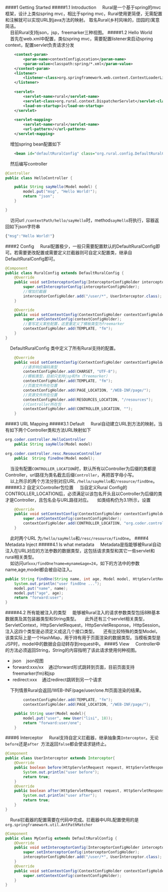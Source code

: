 ####1 Getting Started
#####1.1 Introduction
&nbsp;&nbsp;&nbsp;&nbsp;Rural是一个基于spring的mvc框架，设计上类似spring mvc，相比于spring mvc，Rural使用更简便，无需配置和注解就可以实现URL到java方法的映射。	取名Rural(乡村风味的，田园的)寓意简洁。<br/>
&nbsp;&nbsp;&nbsp;&nbsp;目前Rural支持json，jsp，freemarker三种视图。
#####1.2 Hello World
&nbsp;&nbsp;&nbsp;&nbsp;首先在web.xml中配置，类似spring mvc，需要配置listener来启动spring context，配置servlet负责请求分发
```xml
    <context-param>
        <param-name>contextConfigLocation</param-name>
        <param-value>classpath:spring/*.xml</param-value>
    </context-param>
    <listener>
        <listener-class>org.springframework.web.context.ContextLoaderListener</listener-class>
    </listener>
    
    <servlet>
        <servlet-name>rural</servlet-name>
        <servlet-class>org.rural.context.DispatcherServlet</servlet-class>
        <load-on-startup>1</load-on-startup>
    </servlet>
    
    <servlet-mapping>
        <servlet-name>rural</servlet-name>
        <url-pattern>/</url-pattern>
    </servlet-mapping>
```
&nbsp;&nbsp;&nbsp;&nbsp;增加spring bean配置如下
```xml
    <bean id="defaultRuralConfig" class="org.rural.config.DefaultRuralConfig"/>
```
&nbsp;&nbsp;&nbsp;&nbsp;然后编写controller
```java
@Controller
public class HelloController {

    public String sayHello(Model model) {
        model.put("msg", "Hello World!");
        return "json";
    }

}
```
&nbsp;&nbsp;&nbsp;&nbsp;访问url ``/contextPath/hello/sayHello``时，method``sayHello``将执行，容器返回如下json字符串
```js
{"msg":"Hello World!"}
```
####2 Config
&nbsp;&nbsp;&nbsp;&nbsp;Rural配置极少，一般只需要配置默认的DefaultRuralConfig即可。若需要更改配置或需要定义拦截器则可自定义配置类，继承自DefaultRuralConfig即可。
```java
@Component
public class RuralConfig extends DefaultRuralConfig {
    @Override
    public void setInterceptorConfig(InterceptorConfigHolder interceptorConfigHolder) {
        super.setInterceptorConfig(interceptorConfigHolder);
        //增加拦截器
        interceptorConfigHolder.add("/user/*", UserInterceptor.class);
    }

    @Override
    public void setContextConfig(ContextConfigHolder contextConfigHolder) {
        super.setContextConfig(contextConfigHolder);
        //重写定义某些配置，这里重定义了模板类型为freemarker
        contextConfigHolder.add(TEMPLATE, "fm");
    }
}
```
&nbsp;&nbsp;&nbsp;&nbsp;DefaultRuralConfig 类中定义了所有Rural支持的配置。
```java
    @Override
    public void setContextConfig(ContextConfigHolder contextConfigHolder) {
	    //请求响应编码类型
        contextConfigHolder.add(CHARSET, "UTF-8");
        //模板类型，目前只支持jsp和fm（freemarker）
        contextConfigHolder.add(TEMPLATE, "fm");
        //页面文件所在位置
        contextConfigHolder.add(PAGE_LOCATION, "/WEB-INF/page/");
        //资源文件所在位置
        contextConfigHolder.add(RESOURCES_LOCATION, "/resources");
        //Controller所在包
        contextConfigHolder.add(CONTROLLER_LOCATION, "");
    }
```
####3 URL Mapping
#####3.1 Default
&nbsp;&nbsp;&nbsp;&nbsp;Rural自动建立URL到方法的映射。当有如下两个Controller类和方法URL映射如下<br/>
```java
org.coder.controller.HelloController	
	public String sayHello(Model model)
	
org.coder.controller.resc.ResouceController
	public  String fineOne(Model model);
```
&nbsp;&nbsp;&nbsp;&nbsp;当没有配置``CONTROLLER_LOCATION``时，默认所有以Controller为后缀的类都是Controller，url路径为类名截去后缀``Controller``，再把首字母小写。<br/>
&nbsp;&nbsp;&nbsp;&nbsp;以上所示的两个方法分别对应URL ``/hello/sayHello``和``/resource/findOne``。
#####3.2 自定义Controller包位置
&nbsp;&nbsp;&nbsp;&nbsp;当自定义Rural Config的CONTROLLER_LOCATION后，必须满足以该包名开头且以Controller为后缀的类才是Controller，且包名会与URL路径对应。
&nbsp;&nbsp;&nbsp;&nbsp;如类结构仍为3.1所示，设置
```java
    @Override
    public void setContextConfig(ContextConfigHolder contextConfigHolder) {
        super.setContextConfig(contextConfigHolder);
        contextConfigHolder.add(CONTROLLER_LOCATION, "org.coder.controller");
    }
```
&nbsp;&nbsp;&nbsp;&nbsp;此时两个URL 为``/hello/sayHello``和``/resc/resource/findOne``。
####4 Metadata Inject
#####4.1 Is what metadata 
&nbsp;&nbsp;&nbsp;&nbsp;Metadata是指能够被Rural自动注入在URL对应的方法参数的数据类型，这包括请求类型和其它一些servlet和rural相关类型。<br/>
&nbsp;&nbsp;&nbsp;&nbsp;如访问url``xxx/findOne?name=myname&age=24``，如下的方法中的参数name,age,model都会被自动注入。
```java
public String findOne(String name, int age, Model model, HttpServletRequest request){
    System.out.println("user findOne ...");
    model.put("name", name);
    model.put("age", age);
    return "forward:user";
}
```
#####4.2 所有能被注入的类型
&nbsp;&nbsp;&nbsp;&nbsp;能够被Rural注入的请求参数类型包括8种基本数据类及其包装器类型和String类型。
&nbsp;&nbsp;&nbsp;&nbsp;此外还有三个servlet相关类型，ServletContext，HttpServletRequest，HttpServletResponse，HttpSession。注入这四个类型是必须定义成这几个接口类型。
&nbsp;&nbsp;&nbsp;&nbsp;还有比较特殊的类型Model，该类实际上是一个HashMap，用于持有用于页面渲染的数据类型。当模板类型是JSP时，model中的数据会自动转存到request中。
####5 View
&nbsp;&nbsp;&nbsp;&nbsp;Controller中的方法必须返回String，String的内容指明了该此请求使用何种视图。
+ json&nbsp;&nbsp;&nbsp;&nbsp;json视图
+ forward:xxx/xx&nbsp;&nbsp;&nbsp;&nbsp;通过forward形式跳转到页面，目前页面支持freemarker(fm)和jsp
+ redirect:xxx&nbsp;&nbsp;&nbsp;&nbsp;通过redirect跳转到另一个请求

&nbsp;&nbsp;&nbsp;&nbsp;下列情景Rural会返回/WEB-INF/page/user/one.ftl页面渲染的结果。
```java
        contextConfigHolder.add(TEMPLATE, "fm");
        contextConfigHolder.add(PAGE_LOCATION, "/WEB-INF/page/");
```
```java
    public String user(Model model){
        model.put("user", new User("lisi", 18));
        return "forward:user/one";
    }
```
####6 Interceptor
&nbsp;&nbsp;&nbsp;&nbsp;Rural支持自定义拦截器，继承抽象类``Interceptor``。无论``before``还是``after ``方法返回``false``都会使请求链终止。
```java
@Component
public class UserInterceptor extends Interceptor{
    @Override
    public boolean before(HttpServletRequest request, HttpServletResponse response) {
        System.out.println("user before");
        return true;
    }
    @Override
    public boolean after(HttpServletRequest request, HttpServletResponse response) {
        System.out.println("user after");
        return true;
    }
}
```
&nbsp;&nbsp;&nbsp;&nbsp;Rural拦截器的配置需要在代码中完成。拦截器中URL配置使用的是``org.springframework.util.AntPathMatcher``
```java
@Component
public class MyConfig extends DefaultRuralConfig {
    @Override
    public void setInterceptorConfig(InterceptorConfigHolder interceptorConfigHolder) {
        super.setInterceptorConfig(interceptorConfigHolder);
        interceptorConfigHolder.add("/user/*", UserInterceptor.class);
    }
    @Override
    public void setContextConfig(ContextConfigHolder contextConfigHolder) {
        super.setContextConfig(contextConfigHolder);
    }
}
```

